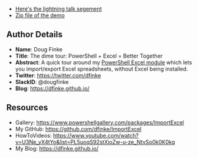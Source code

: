 
* [Here's the lightning talk segement](https://www.youtube.com/watch?v=fDQvdIEda_c&feature=youtu.be&t=7m27s
)
* [Zip file of the demo](https://github.com/PSPowerHour/PSPowerHour/blob/master/materials/2018-08-21/dfinke/PSExcelDemo.zip?raw=true)

## Author Details

* **Name**: Doug Finke
* **Title**: The dime tour: PowerShell + Excel = Better Together
* **Abstract**: A quick tour around my [PowerShell Excel module](https://www.powershellgallery.com/packages/ImportExcel) which lets you import/export Excel spreadsheets, without Excel being installed.
* **Twitter**: https://twitter.com/dfinke
* **SlackID**: @dougfinke
* **Blog**: https://dfinke.github.io/

## Resources
* Gallery: https://www.powershellgallery.com/packages/ImportExcel
* My GitHub: https://github.com/dfinke/ImportExcel
* HowToVideos: https://www.youtube.com/watch?v=U3Ne_yX4tYo&list=PL5uoqS92stXioZw-u-ze_NtvSo0k0K0kq
* My Blog: https://dfinke.github.io/
